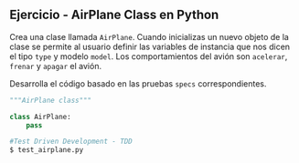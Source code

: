 ## Ejercicio - AirPlane Class en Python

Crea una clase llamada `AirPlane`. Cuando inicializas un nuevo objeto de la clase se permite al usuario definir las variables de instancia que nos dicen el tipo `type` y modelo `model`. Los comportamientos del avión son `acelerar`, `frenar` y `apagar` el avión.

Desarrolla el código basado en las pruebas `specs` correspondientes.

```python
"""AirPlane class"""

class AirPlane:
    pass


```

```python
#Test Driven Development - TDD
$ test_airplane.py
```
